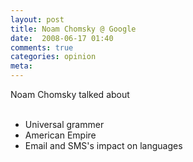 ```yaml
---
layout: post
title: Noam Chomsky @ Google
date:  2008-06-17 01:40
comments: true
categories: opinion
meta: 
---
```

Noam Chomsky talked about<br /><br /><ul><li>Universal grammer</li><li>American Empire<br /></li><li>Email and SMS's impact on languages</li></ul><br /><br /><br /><p><br /><object height="344" width="425"><param name="movie" value="http://www.youtube.com/v/rnLWSC5p1XE&amp;hl=en"><embed src="http://www.youtube.com/v/rnLWSC5p1XE&amp;hl=en" type="application/x-shockwave-flash" height="344" width="425"></embed></object><br /></p>